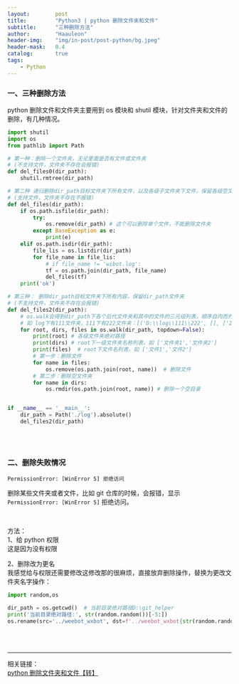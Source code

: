 ```yaml
---
layout:        post
title:         "Python3 | python 删除文件夹和文件"
subtitle:      "三种删除方法"
author:        "Haauleon"
header-img:    "img/in-post/post-python/bg.jpeg"
header-mask:   0.4
catalog:       true
tags:
    - Python
---
```


### 一、三种删除方法
python 删除文件和文件夹主要用到 os 模块和 shutil 模块，针对文件夹和文件的删除，有几种情况。       

```python
import shutil
import os
from pathlib import Path

# 第一种：删除一个文件夹，无论里面是否有文件或文件夹
# (不支持文件，文件夹不存在会报错)
def del_files0(dir_path):
    shutil.rmtree(dir_path)

# 第二种 递归删除dir_path目标文件夹下所有文件，以及各级子文件夹下文件，保留各级空文件夹
# (支持文件，文件夹不存在不报错)
def del_files(dir_path):
    if os.path.isfile(dir_path):
        try:
            os.remove(dir_path) # 这个可以删除单个文件，不能删除文件夹
        except BaseException as e:
            print(e)
    elif os.path.isdir(dir_path):
        file_lis = os.listdir(dir_path)
        for file_name in file_lis:
            # if file_name != 'wibot.log':
            tf = os.path.join(dir_path, file_name)
            del_files(tf)
    print('ok')

# 第三种： 删除dir_path目标文件夹下所有内容，保留dir_path文件夹
# (不支持文件，文件夹不存在会报错)
def del_files2(dir_path):
    # os.walk会得到dir_path下各个后代文件夹和其中的文件的三元组列表，顺序自内而外排列，
    # 如 log下有111文件夹，111下有222文件夹：[('D:\\log\\111\\222', [], ['22.py']), ('D:\\log\\111', ['222'], ['11.py']), ('D:\\log', ['111'], ['00.py'])]
    for root, dirs, files in os.walk(dir_path, topdown=False):
        print(root) # 各级文件夹绝对路径
        print(dirs) # root下一级文件夹名称列表，如 ['文件夹1','文件夹2']
        print(files)  # root下文件名列表，如 ['文件1','文件2']
        # 第一步：删除文件
        for name in files:
            os.remove(os.path.join(root, name))  # 删除文件
        # 第二步：删除空文件夹
        for name in dirs:
            os.rmdir(os.path.join(root, name)) # 删除一个空目录


if __name__ == '__main__':
    dir_path = Path('./log').absolute()
    del_files2(dir_path)
```

<br>
<br>

### 二、删除失败情况 
`PermissionError: [WinError 5] 拒绝访问`           

删除某些文件夹或者文件，比如 git 仓库的时候，会报错，显示 `PermissionError: [WinError 5]` 拒绝访问。         

<br>

方法：   
1、给 python 权限        
这是因为没有权限      

2、删除改为更名        
我感觉给与权限还需要修改这修改那的很麻烦，直接放弃删除操作，替换为更改文件夹名字操作：      
```python
import random,os

dir_path = os.getcwd()  # 当前目录绝对路径D:\git_helper
print('当前目录绝对路径:', str(random.random())[-5:])
os.rename(src='../weebot_wxbot', dst=f'../weebot_wxbot{str(random.random())[-5:]}')
```

<br>
<br>

---

相关链接：   
[python 删除文件夹和文件【转】](https://blog.csdn.net/a1579990149wqh/article/details/124953746)